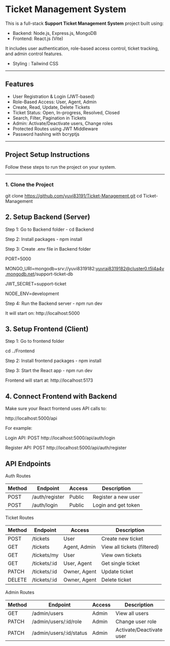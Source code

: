 # Ticket Management System

This is a full-stack **Support Ticket Management System** project built using:

-  Backend: Node.js, Express.js, MongoDB
-  Frontend: React.js (Vite)

It includes user authentication, role-based access control, ticket tracking, and admin control features.

- Styling : Tailwind CSS 

---

##  Features

- User Registration & Login (JWT-based)
- Role-Based Access: User, Agent, Admin
- Create, Read, Update, Delete Tickets
- Ticket Status: Open, In-progress, Resolved, Closed
- Search, Filter, Pagination in Tickets
- Admin: Activate/Deactivate users, Change roles
- Protected Routes using JWT Middleware
- Password hashing with bcryptjs

---

##  Project Setup Instructions

Follow these steps to run the project on your system.

---

###  1. Clone the Project


git clone https://github.com/yuvi83191/Ticket-Management.git
cd Ticket-Management

## 2. Setup Backend (Server)
  Step 1: Go to Backend folder - cd Backend

  Step 2: Install packages - npm install
 
  Step 3: Create .env file in Backend folder



PORT=5000

MONGO_URI=mongodb+srv://yuvi8319182:yuvraj8319182@cluster0.t5l4a4v.mongodb.net/support-ticket-db

JWT_SECRET=support-ticket

NODE_ENV=development

 Step 4: Run the Backend server - npm run dev

It will start on:
 http://localhost:5000

## 3. Setup Frontend (Client)

 Step 1: Go to frontend folder

cd ../Frontend

 Step 2: Install frontend packages - npm install

 Step 3: Start the React app - npm run dev

Frontend will start at:
 http://localhost:5173

## 4. Connect Frontend with Backend
Make sure your React frontend uses API calls to:


http://localhost:5000/api

For example:

Login API: POST http://localhost:5000/api/auth/login

Register API: POST http://localhost:5000/api/auth/register



## API Endpoints

 Auth Routes

Method    | Endpoint           | Access   | Description
----------|--------------------|----------|--------------------------
POST      | /auth/register     | Public   | Register a new user
POST      | /auth/login        | Public   | Login and get token

Ticket Routes

Method    | Endpoint           | Access         | Description
----------|--------------------|----------------|-------------------------------
POST      | /tickets           | User           | Create new ticket
GET       | /tickets           | Agent, Admin   | View all tickets (filtered)
GET       | /tickets/my        | User           | View own tickets
GET       | /tickets/:id       | User, Agent    | Get single ticket
PATCH     | /tickets/:id       | Owner, Agent   | Update ticket
DELETE    | /tickets/:id       | Owner, Agent   | Delete ticket

 Admin Routes

Method    | Endpoint                    | Access   | Description
----------|-----------------------------|----------|----------------------------
GET       | /admin/users                | Admin    | View all users
PATCH     | /admin/users/:id/role       | Admin    | Change user role
PATCH     | /admin/users/:id/status     | Admin    | Activate/Deactivate user